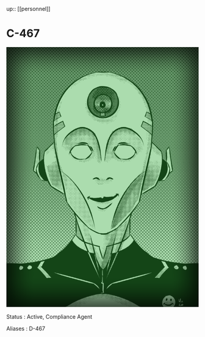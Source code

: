 ---
---
up:: [[personnel]]

# C-467

<div class="console-image">
<img src="/assets/SFCP-1-TV-26.png">
</div>

Status
: Active, Compliance Agent

Aliases
: D-467